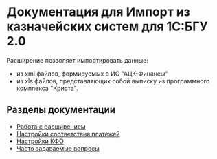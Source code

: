 # Документация для Импорт из казначейских систем для 1С:БГУ 2.0

Расширение позволяет импортировать данные:

* из xml файлов, формируемых в ИС "АЦК-Финансы"
* из xls файлов, представляющих собой выписку из программного комплекса "Криста".

## Разделы документации

* [Работа с расширением](https://sorokinltd.github.io/franchisee-manag-doc.github.io/docs/how-to-work/index)
* [Настройки соответствия платежей](https://sorokinltd.github.io/franchisee-manag-doc.github.io/docs/payment-match-settings/index)
* [Настройки КФО](https://sorokinltd.github.io/franchisee-manag-doc.github.io/docs/settings-kfo/index)
* [Часто задаваемые вопросы](https://sorokinltd.github.io/franchisee-manag-doc.github.io/docs/faq/index)